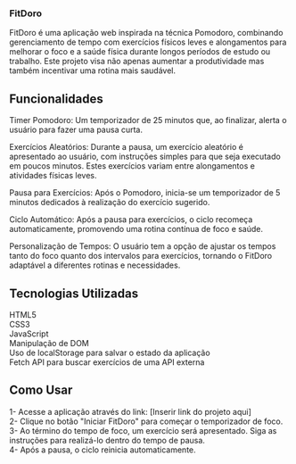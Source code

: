 ### FitDoro

FitDoro é uma aplicação web inspirada na técnica Pomodoro, combinando gerenciamento de tempo com exercícios físicos leves e alongamentos para melhorar o foco e a saúde física durante longos períodos de estudo ou trabalho. Este projeto visa não apenas aumentar a produtividade mas também incentivar uma rotina mais saudável.

## Funcionalidades

Timer Pomodoro: Um temporizador de 25 minutos que, ao finalizar, alerta o usuário para fazer uma pausa curta. <br/>

Exercícios Aleatórios: Durante a pausa, um exercício aleatório é apresentado ao usuário, com instruções simples para que seja executado em poucos minutos. Estes exercícios variam entre alongamentos e atividades físicas leves.<br/>

Pausa para Exercícios: Após o Pomodoro, inicia-se um temporizador de 5 minutos dedicados à realização do exercício sugerido. <br/>

Ciclo Automático: Após a pausa para exercícios, o ciclo recomeça automaticamente, promovendo uma rotina contínua de foco e saúde. <br/>

Personalização de Tempos: O usuário tem a opção de ajustar os tempos tanto do foco quanto dos intervalos para exercícios, tornando o FitDoro adaptável a diferentes rotinas e necessidades. <br/>


## Tecnologias Utilizadas
HTML5 <br/>
CSS3 <br/>
JavaScript <br/>
Manipulação de DOM <br/>
Uso de localStorage para salvar o estado da aplicação <br/>
Fetch API para buscar exercícios de uma API externa <br/>

## Como Usar
1- Acesse a aplicação através do link: [Inserir link do projeto aqui] <br/>
2- Clique no botão "Iniciar FitDoro" para começar o temporizador de foco. <br/>
3- Ao término do tempo de foco, um exercício será apresentado. Siga as instruções para realizá-lo dentro do tempo de pausa. <br/>
4- Após a pausa, o ciclo reinicia automaticamente. <br/>
